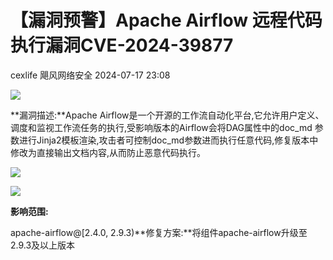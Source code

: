 #  【漏洞预警】Apache Airflow 远程代码执行漏洞CVE-2024-39877   
cexlife  飓风网络安全   2024-07-17 23:08  
  
![](https://mmbiz.qpic.cn/mmbiz_png/ibhQpAia4xu01Liayicczs7IgTHe5icXhpQv7uGJtCib7CnVo2ibByPeCXeswfxZwUNOiaSdJg4q1do7FUGRMGXZUVpd8w/640?wx_fmt=png&from=appmsg "")  
  
**漏洞描述:**Apache Airflow是一个开源的工作流自动化平台,它允许用户定义、调度和监视工作流任务的执行,受影响版本的Airflow会将DAG属性中的doc_md 参数进行Jinja2模板渲染,攻击者可控制doc_md参数进而执行任意代码,修复版本中修改为直接输出文档内容,从而防止恶意代码执行。  
  
![](https://mmbiz.qpic.cn/mmbiz_png/ibhQpAia4xu01Liayicczs7IgTHe5icXhpQv76D52pfSIqjD5g6tDqv34CjP1D2c29vS50tLkb7Eeskq8W199s8uLicg/640?wx_fmt=png&from=appmsg "")  
  
![](https://mmbiz.qpic.cn/mmbiz_png/ibhQpAia4xu01Liayicczs7IgTHe5icXhpQv7w65hCMB9nCJfaqWaZ4vdMoen0BH3pxYwc7shiaK1WYH7U2OW2PGoaOg/640?wx_fmt=png&from=appmsg "")  
  
**影响范围:**  
  
apache-airflow@[2.4.0, 2.9.3)**修复方案:**将组件apache-airflow升级至2.9.3及以上版本  
  
  
  
